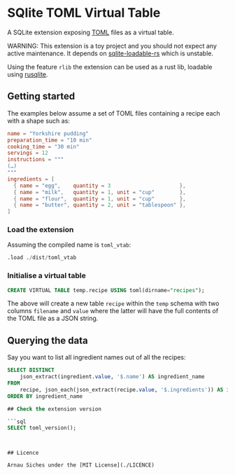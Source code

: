 # SQlite TOML Virtual Table

A SQLite extension exposing [TOML](https://toml.io/) files as a virtual table.

WARNING: This extension is a toy project and you should not expect any active
maintenance. It depends on [sqlite-loadable-rs](https://github.com/asg017/sqlite-loadable-rs)
which is unstable.

Using the feature `rlib` the extension can be used as a rust lib, loadable using [rusqlite](https://github.com/rusqlite/rusqlite).


## Getting started

The examples below assume a set of TOML files containing a recipe each with a
shape such as:

```toml
name = "Yorkshire pudding"
preparation_time = "10 min"
cooking_time = "30 min"
servings = 12
instructions = """
(…)
"""
ingredients = [
  { name = "egg",    quantity = 3                      },
  { name = "milk",   quantity = 1, unit = "cup"        },
  { name = "flour",  quantity = 1, unit = "cup"        },
  { name = "butter", quantity = 2, unit = "tablespoon" },
]
```

### Load the extension

Assuming the compiled name is `toml_vtab`:

 ```sql
 .load ./dist/toml_vtab
```

### Initialise a virtual table

```sql
CREATE VIRTUAL TABLE temp.recipe USING toml(dirname="recipes");
 ```

The above will create a new table `recipe` within the `temp` schema with two
columns `filename` and `value` where the latter will have the full contents of
the TOML file as a JSON string.


## Querying the data

Say you want to list all ingredient names out of all the recipes:

```sql
SELECT DISTINCT
    json_extract(ingredient.value, '$.name') AS ingredient_name
FROM
    recipe, json_each(json_extract(recipe.value, '$.ingredients')) AS ingredient
ORDER BY ingredient_name

## Check the extension version

```sql
SELECT toml_version();
```
```


## Licence

Arnau Siches under the [MIT License](./LICENCE)
